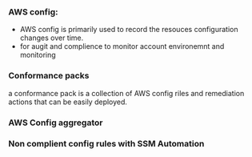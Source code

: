 
### AWS config: 
- AWS config is primarily used to record the resouces configuration changes over time. 
- for augit and complience  to monitor account environemnt and monitoring 

### Conformance packs
 a conformance pack is a collection of AWS config riles and remediation actions that can be easily deployed. 

### AWS Config  aggregator 

### Non complient config rules with SSM Automation

